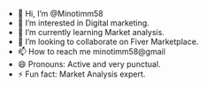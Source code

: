 - 👋 Hi, I’m @Minotimm58
- 👀 I’m interested in Digital marketing. 
- 🌱 I’m currently learning Market analysis. 
- 💞️ I’m looking to collaborate on Fiver Marketplace. 
- 📫 How to reach me minotimm58@gmail
- 😄 Pronouns: Active and very punctual. 
- ⚡ Fun fact: Market Analysis expert.

<!---
Minotimm58/Minotimm58 is a ✨ special ✨ repository because its `README.md` (this file) appears on your GitHub profile.
You can click the Preview link to take a look at your changes.
--->
